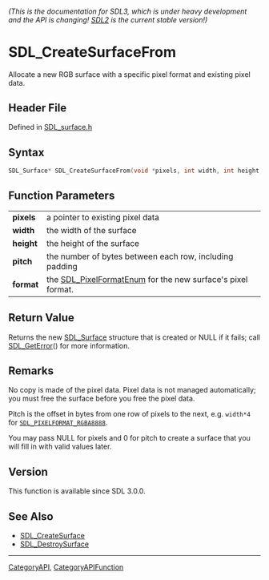 ###### (This is the documentation for SDL3, which is under heavy development and the API is changing! [SDL2](https://wiki.libsdl.org/SDL2/) is the current stable version!)
# SDL_CreateSurfaceFrom

Allocate a new RGB surface with a specific pixel format and existing pixel data.

## Header File

Defined in [SDL_surface.h](https://github.com/libsdl-org/SDL/blob/main/include/SDL3/SDL_surface.h)

## Syntax

```c
SDL_Surface* SDL_CreateSurfaceFrom(void *pixels, int width, int height, int pitch, SDL_PixelFormatEnum format);

```

## Function Parameters

|                |                                                                                    |
| -------------- | ---------------------------------------------------------------------------------- |
| **pixels**     | a pointer to existing pixel data                                                   |
| **width**      | the width of the surface                                                           |
| **height**     | the height of the surface                                                          |
| **pitch**      | the number of bytes between each row, including padding                            |
| **format**     | the [SDL_PixelFormatEnum](SDL_PixelFormatEnum) for the new surface's pixel format. |

## Return Value

Returns the new [SDL_Surface](SDL_Surface) structure that is created or
NULL if it fails; call [SDL_GetError](SDL_GetError)() for more information.

## Remarks

No copy is made of the pixel data. Pixel data is not managed automatically;
you must free the surface before you free the pixel data.

Pitch is the offset in bytes from one row of pixels to the next, e.g.
`width*4` for [`SDL_PIXELFORMAT_RGBA8888`](SDL_PIXELFORMAT_RGBA8888).

You may pass NULL for pixels and 0 for pitch to create a surface that you
will fill in with valid values later.

## Version

This function is available since SDL 3.0.0.

## See Also

* [SDL_CreateSurface](SDL_CreateSurface)
* [SDL_DestroySurface](SDL_DestroySurface)

----
[CategoryAPI](CategoryAPI), [CategoryAPIFunction](CategoryAPIFunction)

